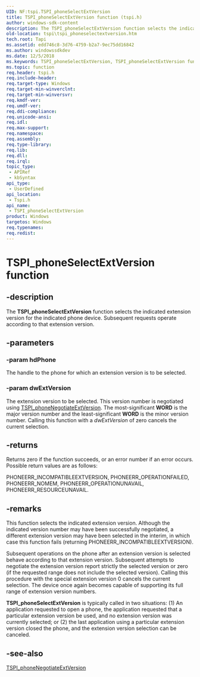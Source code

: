 ```yaml
---
UID: NF:tspi.TSPI_phoneSelectExtVersion
title: TSPI_phoneSelectExtVersion function (tspi.h)
author: windows-sdk-content
description: The TSPI_phoneSelectExtVersion function selects the indicated extension version for the indicated phone device. Subsequent requests operate according to that extension version.
old-location: tspi\tspi_phoneselectextversion.htm
tech.root: Tapi
ms.assetid: edd746c8-3d76-4759-b2a7-9ec75dd16842
ms.author: windowssdkdev
ms.date: 12/5/2018
ms.keywords: TSPI_phoneSelectExtVersion, TSPI_phoneSelectExtVersion function [TAPI 2.2], _tspi_tspi_phoneselectextversion, tspi.tspi_phoneselectextversion, tspi/TSPI_phoneSelectExtVersion
ms.topic: function
req.header: tspi.h
req.include-header: 
req.target-type: Windows
req.target-min-winverclnt: 
req.target-min-winversvr: 
req.kmdf-ver: 
req.umdf-ver: 
req.ddi-compliance: 
req.unicode-ansi: 
req.idl: 
req.max-support: 
req.namespace: 
req.assembly: 
req.type-library: 
req.lib: 
req.dll: 
req.irql: 
topic_type:
 - APIRef
 - kbSyntax
api_type:
 - UserDefined
api_location:
 - Tspi.h
api_name:
 - TSPI_phoneSelectExtVersion
product: Windows
targetos: Windows
req.typenames: 
req.redist: 
---
```


# TSPI_phoneSelectExtVersion function


## -description


The 
<b>TSPI_phoneSelectExtVersion</b> function selects the indicated extension version for the indicated phone device. Subsequent requests operate according to that extension version.


## -parameters




### -param hdPhone

The handle to the phone for which an extension version is to be selected.


### -param dwExtVersion

The extension version to be selected. This version number is negotiated using 
<a href="https://msdn.microsoft.com/03ea6d25-8e65-4c8a-80dc-f2ecd214ad0e">TSPI_phoneNegotiateExtVersion</a>. The most-significant <b>WORD</b> is the major version number and the least-significant <b>WORD</b> is the minor version number. Calling this function with a <i>dwExtVersion</i> of zero cancels the current selection.


## -returns



Returns zero if the function succeeds, or an error number if an error occurs. Possible return values are as follows:

PHONEERR_INCOMPATIBLEEXTVERSION, PHONEERR_OPERATIONFAILED, PHONEERR_NOMEM, PHONEERR_OPERATIONUNAVAIL, PHONEERR_RESOURCEUNAVAIL.




## -remarks



This function selects the indicated extension version. Although the indicated version number may have been successfully negotiated, a different extension version may have been selected in the interim, in which case this function fails (returning PHONEERR_INCOMPATIBLEEXTVERSION).

Subsequent operations on the phone after an extension version is selected behave according to that extension version. Subsequent attempts to negotiate the extension version report strictly the selected version or zero (if the requested range does not include the selected version). Calling this procedure with the special extension version 0 cancels the current selection. The device once again becomes capable of supporting its full range of extension version numbers.

<b>TSPI_phoneSelectExtVersion</b> is typically called in two situations: (1) An application requested to open a phone, the application requested that a particular extension version be used, and no extension version was currently selected; or (2) the last application using a particular extension version closed the phone, and the extension version selection can be canceled.




## -see-also




<a href="https://msdn.microsoft.com/03ea6d25-8e65-4c8a-80dc-f2ecd214ad0e">TSPI_phoneNegotiateExtVersion</a>
 

 

